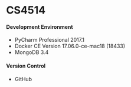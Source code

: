 # CS4514

#### Development Environment

* PyCharm Professional 2017.1
* Docker CE Version 17.06.0-ce-mac18 (18433)
* MongoDB 3.4


#### Version Control

* GitHub